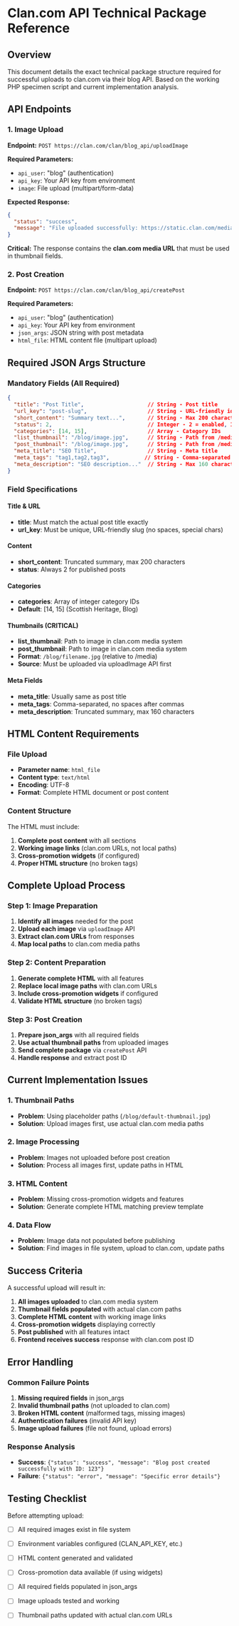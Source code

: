 # Clan.com API Technical Package Reference

## Overview
This document details the exact technical package structure required for successful uploads to clan.com via their blog API. Based on the working PHP specimen script and current implementation analysis.

## API Endpoints

### 1. Image Upload
**Endpoint:** `POST https://clan.com/clan/blog_api/uploadImage`

**Required Parameters:**
- `api_user`: "blog" (authentication)
- `api_key`: Your API key from environment
- `image`: File upload (multipart/form-data)

**Expected Response:**
```json
{
  "status": "success",
  "message": "File uploaded successfully: https://static.clan.com/media/blog/filename.jpg"
}
```

**Critical:** The response contains the **clan.com media URL** that must be used in thumbnail fields.

### 2. Post Creation
**Endpoint:** `POST https://clan.com/clan/blog_api/createPost`

**Required Parameters:**
- `api_user`: "blog" (authentication)
- `api_key`: Your API key from environment
- `json_args`: JSON string with post metadata
- `html_file`: HTML content file (multipart upload)

## Required JSON Args Structure

### Mandatory Fields (All Required)
```json
{
  "title": "Post Title",                    // String - Post title
  "url_key": "post-slug",                   // String - URL-friendly identifier
  "short_content": "Summary text...",       // String - Max 200 characters
  "status": 2,                              // Integer - 2 = enabled, 1 = disabled
  "categories": [14, 15],                   // Array - Category IDs
  "list_thumbnail": "/blog/image.jpg",      // String - Path from /media
  "post_thumbnail": "/blog/image.jpg",      // String - Path from /media
  "meta_title": "SEO Title",                // String - Meta title
  "meta_tags": "tag1,tag2,tag3",           // String - Comma-separated tags
  "meta_description": "SEO description..."  // String - Max 160 characters
}
```

### Field Specifications

#### Title & URL
- **title**: Must match the actual post title exactly
- **url_key**: Must be unique, URL-friendly slug (no spaces, special chars)

#### Content
- **short_content**: Truncated summary, max 200 characters
- **status**: Always 2 for published posts

#### Categories
- **categories**: Array of integer category IDs
- **Default**: [14, 15] (Scottish Heritage, Blog)

#### Thumbnails (CRITICAL)
- **list_thumbnail**: Path to image in clan.com media system
- **post_thumbnail**: Path to image in clan.com media system
- **Format**: `/blog/filename.jpg` (relative to /media)
- **Source**: Must be uploaded via uploadImage API first

#### Meta Fields
- **meta_title**: Usually same as post title
- **meta_tags**: Comma-separated, no spaces after commas
- **meta_description**: Truncated summary, max 160 characters

## HTML Content Requirements

### File Upload
- **Parameter name**: `html_file`
- **Content type**: `text/html`
- **Encoding**: UTF-8
- **Format**: Complete HTML document or post content

### Content Structure
The HTML must include:
1. **Complete post content** with all sections
2. **Working image links** (clan.com URLs, not local paths)
3. **Cross-promotion widgets** (if configured)
4. **Proper HTML structure** (no broken tags)

## Complete Upload Process

### Step 1: Image Preparation
1. **Identify all images** needed for the post
2. **Upload each image** via `uploadImage` API
3. **Extract clan.com URLs** from responses
4. **Map local paths** to clan.com media paths

### Step 2: Content Preparation
1. **Generate complete HTML** with all features
2. **Replace local image paths** with clan.com URLs
3. **Include cross-promotion widgets** if configured
4. **Validate HTML structure** (no broken tags)

### Step 3: Post Creation
1. **Prepare json_args** with all required fields
2. **Use actual thumbnail paths** from uploaded images
3. **Send complete package** via `createPost` API
4. **Handle response** and extract post ID

## Current Implementation Issues

### 1. Thumbnail Paths
- **Problem**: Using placeholder paths (`/blog/default-thumbnail.jpg`)
- **Solution**: Upload images first, use actual clan.com media paths

### 2. Image Processing
- **Problem**: Images not uploaded before post creation
- **Solution**: Process all images first, update paths in HTML

### 3. HTML Content
- **Problem**: Missing cross-promotion widgets and features
- **Solution**: Generate complete HTML matching preview template

### 4. Data Flow
- **Problem**: Image data not populated before publishing
- **Solution**: Find images in file system, upload to clan.com, update paths

## Success Criteria

A successful upload will result in:
1. **All images uploaded** to clan.com media system
2. **Thumbnail fields populated** with actual clan.com paths
3. **Complete HTML content** with working image links
4. **Cross-promotion widgets** displaying correctly
5. **Post published** with all features intact
6. **Frontend receives success** response with clan.com post ID

## Error Handling

### Common Failure Points
1. **Missing required fields** in json_args
2. **Invalid thumbnail paths** (not uploaded to clan.com)
3. **Broken HTML content** (malformed tags, missing images)
4. **Authentication failures** (invalid API key)
5. **Image upload failures** (file not found, upload errors)

### Response Analysis
- **Success**: `{"status": "success", "message": "Blog post created successfully with ID: 123"}`
- **Failure**: `{"status": "error", "message": "Specific error details"}`

## Testing Checklist

Before attempting upload:
- [ ] All required images exist in file system
- [ ] Environment variables configured (CLAN_API_KEY, etc.)
- [ ] HTML content generated and validated
- [ ] Cross-promotion data available (if using widgets)
- [ ] All required fields populated in json_args
- [ ] Image uploads tested and working
- [ ] Thumbnail paths updated with actual clan.com URLs


